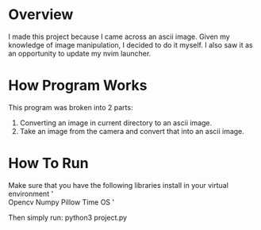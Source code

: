 # Overview
I made this project because I came across an ascii image. Given my knowledge of image manipulation, I decided to do it myself. I also saw it as an opportunity to update my nvim launcher.

# How Program Works
This program was broken into 2 parts:
1. Converting an image in current directory to an ascii image.
2. Take an image from the camera and convert that into an ascii image. 

# How To Run
Make sure that you have the following libraries install in your virtual environment
'   
    Opencv
    Numpy
    Pillow
    Time
    OS
'

Then simply run:
    python3 project.py





    
